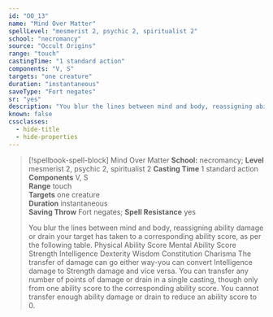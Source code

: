 ```yaml
---
id: "OO_13"
name: "Mind Over Matter"
spellLevel: "mesmerist 2, psychic 2, spiritualist 2"
school: "necromancy"
source: "Occult Origins"
range: "touch"
castingTime: "1 standard action"
components: "V, S"
targets: "one creature"
duration: "instantaneous"
saveType: "Fort negates"
sr: "yes"
description: "You blur the lines between mind and body, reassigning ability damage or drain your target has taken to a corresponding ability score, as per the following table.  Physical Ability Score Mental Ability Score  Strength Intelligence  Dexterity Wisdom  Constitution Charisma  The transfer of damage can go either way-you can convert Intelligence damage to Strength damage and vice versa. You can transfer any number of points of damage or drain in a single casting, though only from one ability score to the corresponding ability score. You cannot transfer enough ability damage or drain to reduce an ability score to 0."
known: false
cssclasses:
  - hide-title
  - hide-properties
---
```


> [!spellbook-spell-block] Mind Over Matter
> **School:** necromancy; **Level** mesmerist 2, psychic 2, spiritualist 2
> **Casting Time** 1 standard action  
> **Components** V, S  
> **Range** touch  
> **Targets** one creature  
> **Duration** instantaneous  
> **Saving Throw** Fort negates; **Spell Resistance** yes
> 
> You blur the lines between mind and body, reassigning ability damage or drain your target has taken to a corresponding ability score, as per the following table.  Physical Ability Score Mental Ability Score  Strength Intelligence  Dexterity Wisdom  Constitution Charisma  The transfer of damage can go either way-you can convert Intelligence damage to Strength damage and vice versa. You can transfer any number of points of damage or drain in a single casting, though only from one ability score to the corresponding ability score. You cannot transfer enough ability damage or drain to reduce an ability score to 0.